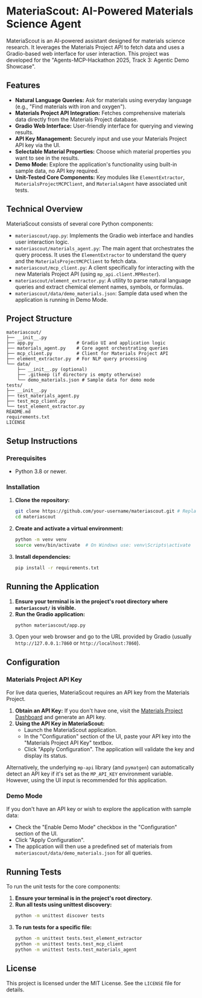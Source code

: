 # MateriaScout: AI-Powered Materials Science Agent

MateriaScout is an AI-powered assistant designed for materials science research. It leverages the Materials Project API to fetch data and uses a Gradio-based web interface for user interaction. This project was developed for the "Agents-MCP-Hackathon 2025, Track 3: Agentic Demo Showcase".

## Features

*   **Natural Language Queries:** Ask for materials using everyday language (e.g., "Find materials with iron and oxygen").
*   **Materials Project API Integration:** Fetches comprehensive materials data directly from the Materials Project database.
*   **Gradio Web Interface:** User-friendly interface for querying and viewing results.
*   **API Key Management:** Securely input and use your Materials Project API key via the UI.
*   **Selectable Material Properties:** Choose which material properties you want to see in the results.
*   **Demo Mode:** Explore the application's functionality using built-in sample data, no API key required.
*   **Unit-Tested Core Components:** Key modules like `ElementExtractor`, `MaterialsProjectMCPClient`, and `MaterialsAgent` have associated unit tests.

## Technical Overview

MateriaScout consists of several core Python components:

*   `materiascout/app.py`: Implements the Gradio web interface and handles user interaction logic.
*   `materiascout/materials_agent.py`: The main agent that orchestrates the query process. It uses the `ElementExtractor` to understand the query and the `MaterialsProjectMCPClient` to fetch data.
*   `materiascout/mcp_client.py`: A client specifically for interacting with the new Materials Project API (using `mp_api.client.MPRester`).
*   `materiascout/element_extractor.py`: A utility to parse natural language queries and extract chemical element names, symbols, or formulas.
*   `materiascout/data/demo_materials.json`: Sample data used when the application is running in Demo Mode.

## Project Structure

```
materiascout/
├── __init__.py
├── app.py                # Gradio UI and application logic
├── materials_agent.py    # Core agent orchestrating queries
├── mcp_client.py         # Client for Materials Project API
├── element_extractor.py  # For NLP query processing
└── data/
    ├── __init__.py (optional)
    ├── .gitkeep (if directory is empty otherwise)
    └── demo_materials.json # Sample data for demo mode
tests/
├── __init__.py
├── test_materials_agent.py
├── test_mcp_client.py
└── test_element_extractor.py
README.md
requirements.txt
LICENSE
```

## Setup Instructions

### Prerequisites

*   Python 3.8 or newer.

### Installation

1.  **Clone the repository:**
    ```bash
    git clone https://github.com/your-username/materiascout.git # Replace with actual URL
    cd materiascout
    ```

2.  **Create and activate a virtual environment:**
    ```bash
    python -m venv venv
    source venv/bin/activate  # On Windows use: venv\Scripts\activate
    ```

3.  **Install dependencies:**
    ```bash
    pip install -r requirements.txt
    ```

## Running the Application

1.  **Ensure your terminal is in the project's root directory where `materiascout/` is visible.**
2.  **Run the Gradio application:**
    ```bash
    python materiascout/app.py
    ```
3.  Open your web browser and go to the URL provided by Gradio (usually `http://127.0.0.1:7860` or `http://localhost:7860`).

## Configuration

### Materials Project API Key

For live data queries, MateriaScout requires an API key from the Materials Project.

1.  **Obtain an API Key:** If you don't have one, visit the [Materials Project Dashboard](https://materialsproject.org/dashboard) and generate an API key.
2.  **Using the API Key in MateriaScout:**
    *   Launch the MateriaScout application.
    *   In the "Configuration" section of the UI, paste your API key into the "Materials Project API Key" textbox.
    *   Click "Apply Configuration". The application will validate the key and display its status.

Alternatively, the underlying `mp-api` library (and `pymatgen`) can automatically detect an API key if it's set as the `MP_API_KEY` environment variable. However, using the UI input is recommended for this application.

### Demo Mode

If you don't have an API key or wish to explore the application with sample data:

*   Check the "Enable Demo Mode" checkbox in the "Configuration" section of the UI.
*   Click "Apply Configuration".
*   The application will then use a predefined set of materials from `materiascout/data/demo_materials.json` for all queries.

## Running Tests

To run the unit tests for the core components:

1.  **Ensure your terminal is in the project's root directory.**
2.  **Run all tests using unittest discovery:**
    ```bash
    python -m unittest discover tests
    ```
3.  **To run tests for a specific file:**
    ```bash
    python -m unittest tests.test_element_extractor
    python -m unittest tests.test_mcp_client
    python -m unittest tests.test_materials_agent
    ```

## License

This project is licensed under the MIT License. See the `LICENSE` file for details.